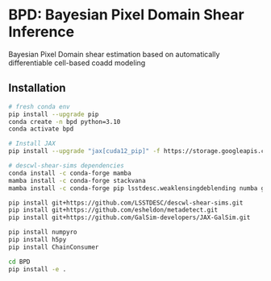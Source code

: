 # BPD: Bayesian Pixel Domain Shear Inference

Bayesian Pixel Domain shear estimation based on automatically differentiable cell-based coadd modeling


## Installation

```bash
# fresh conda env
pip install --upgrade pip
conda create -n bpd python=3.10
conda activate bpd

# Install JAX
pip install --upgrade "jax[cuda12_pip]" -f https://storage.googleapis.com/jax-releases/jax_cuda_releases.html

# descwl-shear-sims dependencies
conda install -c conda-forge mamba
mamba install -c conda-forge stackvana
mamba install -c conda-forge pip lsstdesc.weaklensingdeblending numba galsim ipykernel ngmix

pip install git+https://github.com/LSSTDESC/descwl-shear-sims.git
pip install git+https://github.com/esheldon/metadetect.git
pip install git+https://github.com/GalSim-developers/JAX-GalSim.git

pip install numpyro
pip install h5py
pip install ChainConsumer

cd BPD
pip install -e .
```
